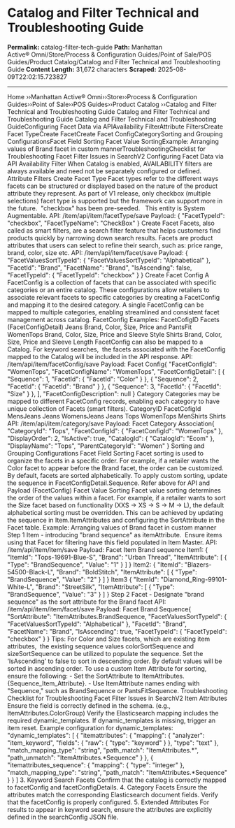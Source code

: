 # Catalog and Filter Technical and Troubleshooting Guide

**Permalink:** catalog-filter-tech-guide
**Path:** Manhattan Active® Omni/Store/Process & Configuration Guides/Point of Sale/POS Guides/Product Catalog/Catalog and Filter Technical and Troubleshooting Guide
**Content Length:** 31,672 characters
**Scraped:** 2025-08-09T22:02:15.723827

---

Home ››Manhattan Active® Omni››Store››Process & Configuration Guides››Point of Sale››POS Guides››Product Catalog ››Catalog and Filter Technical and Troubleshooting Guide Catalog and Filter Technical and Troubleshooting Guide Catalog and Filter Technical and Troubleshooting GuideConfiguring Facet Data via APIAvailability FilterAttribute FiltersCreate Facet TypeCreate FacetCreate Facet ConfigCategorySorting and Grouping ConfigurationsFacet Field Sorting Facet Value SortingExample: Arranging values of Brand facet in custom mannerTroubleshootingChecklist for Troubleshooting Facet Filter Issues in SearchV2 Configuring Facet Data via API Availability Filter When Catalog is enabled, AVAILABILITY filters are always available and need not be separately configured or defined. Attribute Filters Create Facet Type Facet types refer to the different ways facets can be structured or displayed based on the nature of the product attribute they represent. As part of V1 release, only checkbox (multiple selections) facet type is supported but the framework can support more in the future.  "checkbox" has been pre-seeded.   This entity is System Augmentable. API: /item/api/item/facetType/save Payload: { "FacetTypeId": "checkbox", "FacetTypeName": "CheckBox" } Create Facet Facets, also called as smart filters, are a search filter feature that helps customers find products quickly by narrowing down search results. Facets are product attributes that users can select to refine their search, such as: price range, brand, color, size etc. API: /item/api/item/facet/save Payload: { "FacetValuesSortTypeId": { "FacetValuesSortTypeId": "Alphabetical" }, "FacetId": "Brand", "FacetName": "Brand", "IsAscending": false, "FacetTypeId": { "FacetTypeId": "checkbox" } } Create Facet Config A FacetConfig is a collection of facets that can be associated with specific categories or an entire catalog. These configurations allow retailers to associate relevant facets to specific categories by creating a FacetConfig and mapping it to the desired category. A single FacetConfig can be mapped to multiple categories, enabling streamlined and consistent facet management across catalog. FacetConfig Examples: FacetCofigID Facets (FacetConfigDetail) Jeans Brand, Color, Size, Price and PantsFit WomenTops Brand, Color, Size, Price and Sleeve Style Shirts Brand, Color, Size, Price and Sleeve Length FacetConfig can also be mapped to a Catalog. For keyword searches,  the facets associated with the FacetConfig mapped to the Catalog will be included in the API response. API: /item/api/item/facetConfig/save Payload: Facet Config{ "FacetConfigId": "WomenTops", "FacetConfigName": "WomenTops", "FacetConfigDetail": [ { "Sequence": 1, "FacetId": { "FacetId": "Color" } }, { "Sequence": 2, "FacetId": { "FacetId": "Brand" } }, { "Sequence": 3, "FacetId": { "FacetId": "Size" } }, ], "FacetConfigDescription": null } Category Categories may be mapped to different FacetConfig records, enabling each category to have unique collection of Facets (smart filters). CategoryID FacetCofigId MensJeans Jeans WomensJeans Jeans Tops WomenTops MenShirts Shirts API: /item/api/item/category/save Payload: Facet Category Association{ "CategoryId": "Tops", "FacetConfigId": { "FacetConfigId": "WomenTops" }, "DisplayOrder": 2, "IsActive": true, "CatalogId": { "CatalogId": "Ecom" }, "DisplayName": "Tops", "ParentCategoryId": "Women" } Sorting and Grouping Configurations Facet Field Sorting Facet sorting is used to organize the facets in a specific order. For example, if a retailer wants the Color facet to appear before the Brand facet, the order can be customized. By default, facets are sorted alphabetically. To apply custom sorting, update the sequence in FacetConfigDetail.Sequence. Refer above for API and Payload (FacetConfig) Facet Value Sorting Facet value sorting determines the order of the values within a facet. For example, if a retailer wants to sort the Size facet based on functionality (XXS -> XS -> S -> M -> L), the default alphabetical sorting must be overridden. This can be achieved by updating the sequence in Item.ItemAttributes and configuring the SortAttribute in the Facet table. Example: Arranging values of Brand facet in custom manner Step 1 Item - introducing "brand sequence" as itemAttribute.  Ensure items using that Facet for filtering have this field populated in Item Master. API: /item/api/item/item/save Payload: Facet Item Brand sequence Item1: { "ItemId": "Tops-19691-Blue-S", "Brand": "Urban Thread", "ItemAttribute": [ { "Type": "BrandSequence", "Value": "1" } ] } Item2: { "ItemId": "Blazers-54500-Black-L", "Brand": "BoldStitch", "ItemAttribute": [ { "Type": "BrandSequence", "Value": "2" } ] } Item3 { "ItemId": "Diamond_Ring-99101-White-L", "Brand": "StreetSilk", "ItemAttribute": [ { "Type": "BrandSequence", "Value": "3" } ] } Step 2 Facet - Designate "brand sequence" as the sort attribute for the Brand facet API: /item/api/item/item/facet/save Payload: Facet Brand Sequence{ "SortAttribute": "ItemAttributes.BrandSequence, "FacetValuesSortTypeId": { "FacetValuesSortTypeId": "Alphabetical" }, "FacetId": "Brand", "FacetName": "Brand", "IsAscending": true, "FacetTypeId": { "FacetTypeId": "checkbox" } } Tips: For Color and Size facets, which are existing item attributes,  the existing sequence values colorSortSequence and sizeSortSequence can be utilized to populate the sequence. Set the ‘IsAscending’ to false to sort in descending order. By default values will be sorted in ascending order. To use a custom Item Attribute for sorting, ensure the following: - Set the SortAttribute to ItemAttributes.{Sequence_Item_Attribute}. - Use ItemAttribute names ending with "Sequence," such as BrandSequence or PantsFitSequence. Troubleshooting Checklist for Troubleshooting Facet Filter Issues in SearchV2 Item Attributes Ensure the field is correctly defined in the schema. (e.g., ItemAttributes.ColorGroup) Verify the Elasticsearch mapping includes the required dynamic_templates. If dynamic_templates is missing, trigger an item reset. Example configuration for dynamic_templates: "dynamic_templates": [ { "itemattributes": { "mapping": { "analyzer": "item_keyword", "fields": { "raw": { "type": "keyword" } }, "type": "text" }, "match_mapping_type": "string", "path_match": "ItemAttributes.*", "path_unmatch": "ItemAttributes.*Sequence" } }, { "itemattributes_sequence": { "mapping": { "type": "integer" }, "match_mapping_type": "string", "path_match": "ItemAttributes.*Sequence" } } ] 3. Keyword Search Facets Confirm that the catalog is correctly mapped to facetConfig and facetConfigDetails. 4. Category Facets Ensure the attributes match the corresponding Elasticsearch document fields. Verify that the facetConfig is properly configured. 5. Extended Attributes For results to appear in keyword search, ensure the attributes are explicitly defined in the searchConfig JSON file.